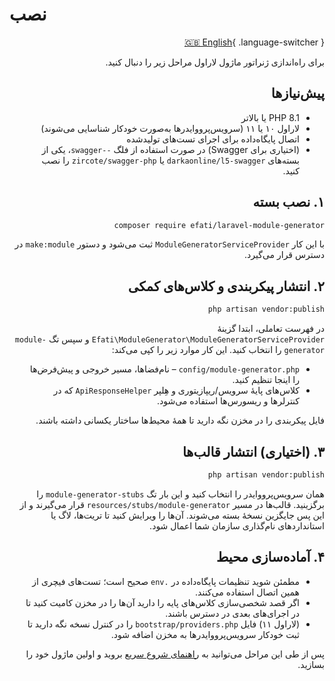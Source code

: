 # نصب

<div dir="rtl" markdown="1">

[🇬🇧 English](../en/installation.md){ .language-switcher }


برای راه‌اندازی ژنراتور ماژول لاراول مراحل زیر را دنبال کنید.

## پیش‌نیازها

- PHP 8.1 یا بالاتر
- لاراول ۱۰ یا ۱۱ (سرویس‌پرووایدرها به‌صورت خودکار شناسایی می‌شوند)
- اتصال پایگاه‌داده برای اجرای تست‌های تولیدشده
- (اختیاری برای Swagger) در صورت استفاده از فلگ `--swagger`، یکی از بسته‌های `darkaonline/l5-swagger` یا `zircote/swagger-php` را نصب کنید.

## ۱. نصب بسته

```bash
composer require efati/laravel-module-generator
```

با این کار `ModuleGeneratorServiceProvider` ثبت می‌شود و دستور `make:module` در دسترس قرار می‌گیرد.

## ۲. انتشار پیکربندی و کلاس‌های کمکی

```bash
php artisan vendor:publish
```

در فهرست تعاملی، ابتدا گزینهٔ `Efati\ModuleGenerator\ModuleGeneratorServiceProvider` و سپس تگ `module-generator` را انتخاب کنید. این کار موارد زیر را کپی می‌کند:

- `config/module-generator.php` – نام‌فضاها، مسیر خروجی و پیش‌فرض‌ها را اینجا تنظیم کنید.
- کلاس‌های پایهٔ سرویس/ریپازیتوری و هِلپر `ApiResponseHelper` که در کنترلرها و ریسورس‌ها استفاده می‌شود.

فایل پیکربندی را در مخزن نگه دارید تا همهٔ محیط‌ها ساختار یکسانی داشته باشند.

## ۳. (اختیاری) انتشار قالب‌ها

```bash
php artisan vendor:publish
```

همان سرویس‌پرووایدر را انتخاب کنید و این بار تگ `module-generator-stubs` را برگزینید. قالب‌ها در مسیر `resources/stubs/module-generator` قرار می‌گیرند و از این پس جایگزین نسخهٔ بسته می‌شوند. آن‌ها را ویرایش کنید تا تریت‌ها، لاگ یا استانداردهای نام‌گذاری سازمان شما اعمال شود.

## ۴. آماده‌سازی محیط

- مطمئن شوید تنظیمات پایگاه‌داده در `.env` صحیح است؛ تست‌های فیچری از همین اتصال استفاده می‌کنند.
- اگر قصد شخصی‌سازی کلاس‌های پایه را دارید آن‌ها را در مخزن کامیت کنید تا در اجرای‌های بعدی در دسترس باشند.
- (لاراول ۱۱) فایل `bootstrap/providers.php` را در کنترل نسخه نگه دارید تا ثبت خودکار سرویس‌پرووایدرها به مخزن اضافه شود.

پس از طی این مراحل می‌توانید به [راهنمای شروع سریع](quickstart.md) بروید و اولین ماژول خود را بسازید.


</div>
